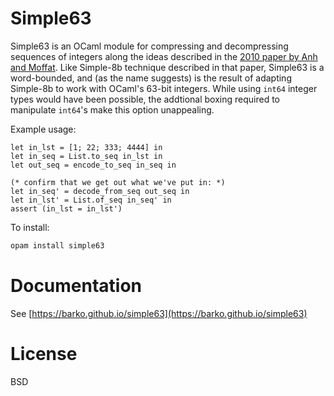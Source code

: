 # Simple63

Simple63 is an OCaml module for compressing and decompressing
sequences of integers along the ideas described in the [2010 paper by
Anh and
Moffat](https://scholar.google.com/scholar?q=Index+compression+using+64-bit+words+moffat+anh).
Like Simple-8b technique described in that paper, Simple63 is a
word-bounded, and (as the name suggests) is the result of adapting
Simple-8b to work with OCaml's 63-bit integers. While using `int64`
integer types would have been possible, the addtional boxing required
to manipulate `int64`'s make this option unappealing.

Example usage:
```
let in_lst = [1; 22; 333; 4444] in
let in_seq = List.to_seq in_lst in
let out_seq = encode_to_seq in_seq in

(* confirm that we get out what we've put in: *)
let in_seq' = decode_from_seq out_seq in
let in_lst' = List.of_seq in_seq' in
assert (in_lst = in_lst')
```

To install:

```sh
opam install simple63
```

# Documentation

See [https://barko.github.io/simple63](https://barko.github.io/simple63)

# License

BSD
